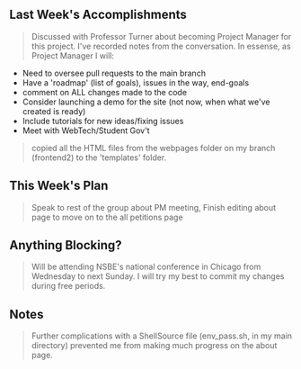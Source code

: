 ## Last Week's Accomplishments
> Discussed with Professor Turner about becoming Project Manager for this project. I've recorded notes from the conversation. In essense, as Project Manager I will:
- Need to oversee pull requests to the main branch 
- Have a 'roadmap' (list of goals), issues in the way, end-goals
- comment on ALL changes made to the code
- Consider launching a demo for the site (not now, when what we've created is ready)
- Include tutorials for new ideas/fixing issues
- Meet with WebTech/Student Gov't
> copied all the HTML files from the webpages folder on my branch (frontend2) to the 'templates' folder.
## This Week's Plan
> Speak to rest of the group about PM meeting, 
> Finish editing about page to move on to the all petitions page
## Anything Blocking?
> Will be attending NSBE's national conference in Chicago from Wednesday to next Sunday. I will try my best to commit my changes during free periods. 
## Notes
> Further complications with a ShellSource file (env_pass.sh, in my main directory) prevented me from making much progress on the about page. 